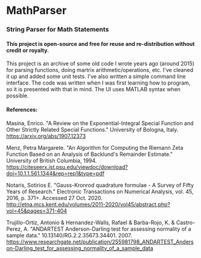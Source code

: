 # MathParser
### String Parser for Math Statements

#### This project is open-source and free for reuse and re-distribution without credit or royalty.

This project is an archive of some old code I wrote years ago (around 2015) for parsing functions, doing martrix arithmetic/operations, etc. I've cleaned it up and added some unit tests. I've also written a simple command line interface. The code was written when I was first learning how to program, so it is presented with that in mind. The UI uses MATLAB syntax when possible.

#### References:
Masina, Enrico. "A Review on the Exponential-Integral Special Function and Other Strictly Related Special Functions." University of Bologna, Italy. 
https://arxiv.org/abs/1907.12373

Menz, Petra Margarete. "An Algorithm for Computing the Riemann Zeta Function Based on an Analysis of Backlund's Remainder Estimate." University of British Columbia, 1994. https://citeseerx.ist.psu.edu/viewdoc/download?doi=10.1.1.561.1344&rep=rep1&type=pdf

Notaris, Sotirios E. "Gauss-Kronrod quadrature formulae - A Survey of Fifty Years of Research." Electronic Transactions on Numerical Analysis, vol. 45, 2016, p. 371+. Accessed 27 Oct. 2020. http://etna.mcs.kent.edu/volumes/2011-2020/vol45/abstract.php?vol=45&pages=371-404

Trujillo-Ortiz, Antonio & Hernandez-Walls, Rafael & Barba-Rojo, K. & Castro-Perez, A. "ANDARTEST Anderson-Darling test for assessing normality of a sample data." 10.13140/RG.2.2.35673.34401. 2007. https://www.researchgate.net/publication/255981798_ANDARTEST_Anderson-Darling_test_for_assessing_normality_of_a_sample_data
